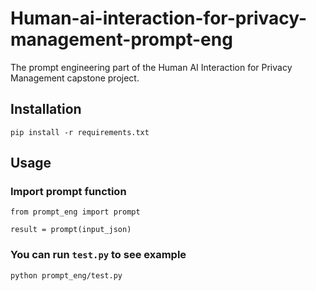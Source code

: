 # Human-ai-interaction-for-privacy-management-prompt-eng
The prompt engineering part of the Human AI Interaction for Privacy Management capstone project.

## Installation

```
pip install -r requirements.txt
```

## Usage
### Import prompt function

```
from prompt_eng import prompt

result = prompt(input_json)
```

### You can run `test.py` to see example

```
python prompt_eng/test.py
```